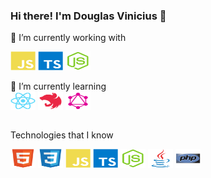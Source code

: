 ### Hi there! I'm Douglas Vinicius 👋

🔭 I’m currently working with
<div style="display: inline_block">
  <img align="center" alt="Vinicius-Js" height="30" width="40" src="https://raw.githubusercontent.com/devicons/devicon/master/icons/javascript/javascript-plain.svg">
  <img align="center" alt="Vinicius-Ts" height="30" width="40" src="https://raw.githubusercontent.com/devicons/devicon/master/icons/typescript/typescript-plain.svg">
  <img align="center" alt="Vinicius-Node" height="30" width="40" src="https://raw.githubusercontent.com/devicons/devicon/master/icons/nodejs/nodejs-plain.svg">

</div>
<br>
🌱 I’m currently learning
<div>
 <img align="center" alt="Vinicius-react" height="30" width="40" src="https://raw.githubusercontent.com/devicons/devicon/master/icons/react/react-original.svg">
 <img align="center" alt="Vinicius-nestjs" height="30" width="40" src="https://raw.githubusercontent.com/vscode-icons/vscode-icons/master/icons/file_type_nestjs.svg">
  <img align="center" alt="Vinicius-graphql" height="30" width="40" src="https://github.com/vscode-icons/vscode-icons/raw/master/icons/file_type_graphql.svg">

</div>
<br>

Technologies that I know
<div>
    <img align="center" alt="Vinicius-HTML" height="30" width="40" src="https://raw.githubusercontent.com/devicons/devicon/master/icons/html5/html5-original.svg">
  <img align="center" alt="Vinicius-CSS" height="30" width="40" src="https://raw.githubusercontent.com/devicons/devicon/master/icons/css3/css3-original.svg">
   <img align="center" alt="Vinicius-Js" height="30" width="40" src="https://raw.githubusercontent.com/devicons/devicon/master/icons/javascript/javascript-plain.svg">
  <img align="center" alt="Vinicius-Ts" height="30" width="40" src="https://raw.githubusercontent.com/devicons/devicon/master/icons/typescript/typescript-plain.svg">
  <img align="center" alt="Vinicius-Node" height="30" width="40" src="https://raw.githubusercontent.com/devicons/devicon/master/icons/nodejs/nodejs-plain.svg">
  <img align="center" alt="Vinicius-Java" height="30" width="40" src="https://raw.githubusercontent.com/devicons/devicon/master/icons/java/java-original.svg">
  <img align="center" alt="Vinicius-PHP" height="30" width="40" src="https://raw.githubusercontent.com/devicons/devicon/master/icons/php/php-original.svg">
 
 </div>
 
 <br>
<!--<div>
  <a href="https://github.com/DViniciusBonin">
  <img height="180em" src="https://github-readme-stats.vercel.app/api?username=DViniciusBonin&show_icons=true&theme=dark&include_all_commits=true&count_private=true"/>
  <img height="180em" src="https://github-readme-stats.vercel.app/api/top-langs/?username=DViniciusBonin&layout=compact&langs_count=16&theme=dark"/>
</div>
  
 </div>
  
<div style="display: block">
  
   <a href="https://instagram.com/viniciusbonin_" target="_blank"><img src="https://img.shields.io/badge/-Instagram-%23E4405F?style=for-the-badge&logo=instagram&logoColor=white" target="_blank"></a>
  <a href = "mailto:vinibonin007@gmail.com"><img src="https://img.shields.io/badge/-Gmail-%23333?style=for-the-badge&logo=gmail&logoColor=white" target="_blank"></a>
  <a href="https://www.linkedin.com/in/dviniciusbonin/" target="_blank"><img src="https://img.shields.io/badge/-LinkedIn-%230077B5?style=for-the-badge&logo=linkedin&logoColor=white" target="_blank"></a>
   <a href="https://api.whatsapp.com/send?phone=5542998662656" target="_blank"><img src="https://img.shields.io/badge/WhatsApp-25D366?style=for-the-badge&logo=whatsapp&logoColor=white" target="_blank"></a>
  
   
 
 <div>

